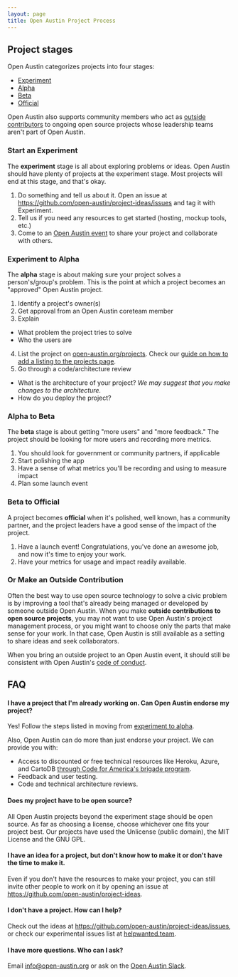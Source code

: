 ```yaml
---
layout: page
title: Open Austin Project Process
---
```



## Project stages

Open Austin categorizes projects into four stages:

- [Experiment](#experiment)
- [Alpha](#alpha)
- [Beta](#beta)
- [Official](#official)

Open Austin also supports community members who act as [outside contributors](#outside) to ongoing open source projects whose leadership teams aren't part of Open Austin.

### <a name="experiment"></a>Start an **Experiment**

The **experiment** stage is all about exploring problems or ideas. Open Austin should have plenty of projects at the experiment stage. Most projects will end at this stage, and that's okay.

1. Do something and tell us about it. Open an issue at https://github.com/open-austin/project-ideas/issues and tag it with Experiment.
2. Tell us if you need any resources to get started (hosting, mockup tools, etc.)
3. Come to an [Open Austin event](/events) to share your project and collaborate with others.

### <a name="alpha"></a>Experiment to **Alpha**

The **alpha** stage is about making sure your project solves a person's/group's problem. This is the point at which a project becomes an "approved" Open Austin project.

1. Identify a project's owner(s)
2. Get approval from an Open Austin coreteam member
3. Explain
  - What problem the project tries to solve
  - Who the users are
4. List the project on [open-austin.org/projects](https://open-austin.org/projects). Check our [guide on how to add a listing to the projects page](https://github.com/open-austin/open-austin.github.io/wiki/How-to-Add-a-Project-Page).
5. Go through a code/architecture review
  - What is the architecture of your project? _We may suggest that you make changes to the architecture._
  - How do you deploy the project?

### <a name="beta"></a>Alpha to **Beta**

The **beta** stage is about getting "more users" and "more feedback." The project should be looking for more users and recording more metrics.

1. You should look for government or community partners, if applicable
2. Start polishing the app
3. Have a sense of what metrics you'll be recording and using to measure impact
4. Plan some launch event

### <a name="official"></a>Beta to **Official**

A project becomes **official** when it's polished, well known, has a community partner, and the project leaders have a good sense of the impact of the project.

1. Have a launch event! Congratulations, you've done an awesome job, and now it's time to enjoy your work.
2. Have your metrics for usage and impact readily available.

### <a name="outside"></a>Or Make an **Outside Contribution**

Often the best way to use open source technology to solve a civic problem is by improving a tool that's already being managed or developed by someone outside Open Austin. When you make **outside contributions to open source projects**, you may not want to use Open Austin's project management process, or you might want to choose only the parts that make sense for your work. In that case, Open Austin is still available as a setting to share ideas and seek collaborators.

When you bring an outside project to an Open Austin event, it should still be consistent with Open Austin's [code of conduct](https://open-austin.org/about/#code-of-conduct).


## FAQ

#### I have a project that I'm already working on. Can Open Austin endorse my project?

Yes! Follow the steps listed in moving from [experiment to alpha](#alpha).

Also, Open Austin can do more than just endorse your project. We can provide you with:

- Access to discounted or free technical resources like Heroku, Azure, and CartoDB [through Code for America's brigade program](http://brigade.codeforamerica.org/software/).
- Feedback and user testing.
- Code and technical architecture reviews.

#### Does my project have to be open source?

All Open Austin projects beyond the experiment stage should be open source. As far as choosing a license, choose whichever one fits your project best. Our projects have used the Unlicense (public domain), the MIT License and the GNU GPL.

#### I have an idea for a project, but don't know how to make it or don't have the time to make it.

Even if you don't have the resources to make your project, you can still invite other people to work on it by opening an issue at https://github.com/open-austin/project-ideas.

#### I don't have a project. How can I help?

Check out the ideas at https://github.com/open-austin/project-ideas/issues, or check our experimental issues list at [helpwanted.team](helpwanted.team/open-austin).

#### I have more questions. Who can I ask?

Email info@open-austin.org or ask on the [Open Austin Slack](http://slack.open-austin.org).
